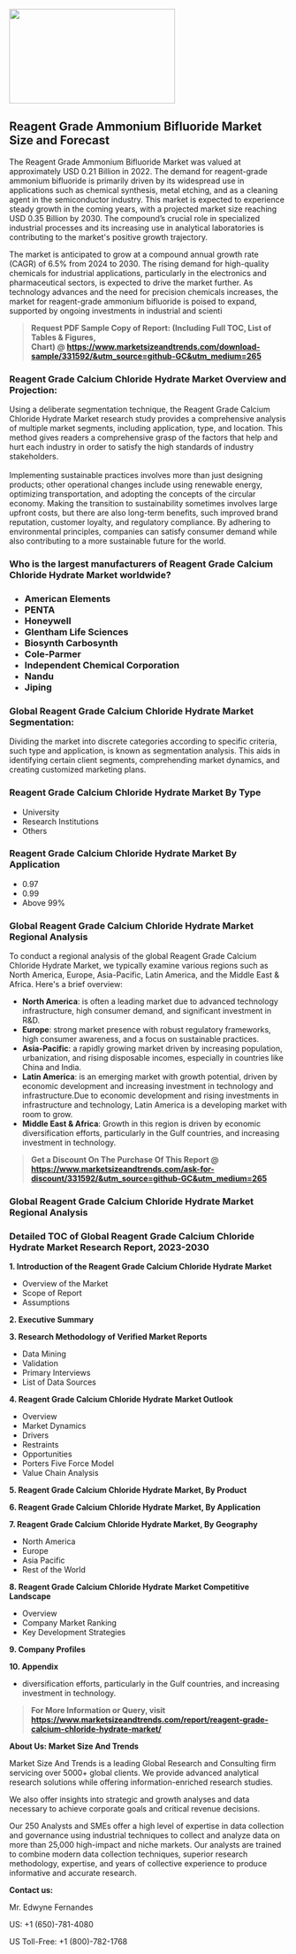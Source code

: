 <p><img class="alignnone size-medium wp-image-20088" src="https://ffe5etoiles.com/wp-content/uploads/2024/12/MST1-300x171.png" alt="" width="300" height="171" /></p><h2>Reagent Grade Ammonium Bifluoride Market Size and Forecast</h2><p>The Reagent Grade Ammonium Bifluoride Market was valued at approximately USD 0.21 Billion in 2022. The demand for reagent-grade ammonium bifluoride is primarily driven by its widespread use in applications such as chemical synthesis, metal etching, and as a cleaning agent in the semiconductor industry. This market is expected to experience steady growth in the coming years, with a projected market size reaching USD 0.35 Billion by 2030. The compound’s crucial role in specialized industrial processes and its increasing use in analytical laboratories is contributing to the market's positive growth trajectory.</p><p>The market is anticipated to grow at a compound annual growth rate (CAGR) of 6.5% from 2024 to 2030. The rising demand for high-quality chemicals for industrial applications, particularly in the electronics and pharmaceutical sectors, is expected to drive the market further. As technology advances and the need for precision chemicals increases, the market for reagent-grade ammonium bifluoride is poised to expand, supported by ongoing investments in industrial and scienti</p><blockquote id="" class=""><strong>Request PDF Sample Copy of Report: (Including Full TOC, List of Tables &amp; Figures, Chart)&nbsp;@&nbsp;<strong><a href="https://www.marketsizeandtrends.com/download-sample/331592/&utm_source=github-GC&utm_medium=265" target="_blank">https://www.marketsizeandtrends.com/download-sample/331592/&utm_source=github-GC&utm_medium=265</a></strong></strong></blockquote><h3 id="" class="">Reagent Grade Calcium Chloride Hydrate Market&nbsp;Overview and Projection:</h3><p id="" class="">Using a deliberate segmentation technique, the Reagent Grade Calcium Chloride Hydrate Market research study provides a comprehensive analysis of multiple market segments, including application, type, and location. This method gives readers a comprehensive grasp of the factors that help and hurt each industry in order to satisfy the high standards of industry stakeholders. <br /> <br />Implementing sustainable practices involves more than just designing products; other operational changes include using renewable energy, optimizing transportation, and adopting the concepts of the circular economy. Making the transition to sustainability sometimes involves large upfront costs, but there are also long-term benefits, such improved brand reputation, customer loyalty, and regulatory compliance. By adhering to environmental principles, companies can satisfy consumer demand while also contributing to a more sustainable future for the world.</p><h3 id="" class="">Who is the largest manufacturers of&nbsp;Reagent Grade Calcium Chloride Hydrate Market worldwide?</h3><h3 class=""><p><ul><li>American Elements </li><li> PENTA </li><li> Honeywell </li><li> Glentham Life Sciences </li><li> Biosynth Carbosynth </li><li> Cole-Parmer </li><li> Independent Chemical Corporation </li><li> Nandu </li><li> Jiping</li></ul></p></h3><h3 id="" class="">Global&nbsp;Reagent Grade Calcium Chloride Hydrate Market Segmentation:</h3><p id="" class="">Dividing the market into discrete categories according to specific criteria, such type and application, is known as segmentation analysis. This aids in identifying certain client segments, comprehending market dynamics, and creating customized marketing plans.</p><h3 id="" class="">Reagent Grade Calcium Chloride Hydrate Market&nbsp;By Type</h3><p><p><ul><li>University</li><li> Research Institutions</li><li> Others</p></li></ul></p></p><h3 id="" class="">Reagent Grade Calcium Chloride Hydrate Market&nbsp;By Application</h3><p class=""><p><ul><li>0.97</li><li> 0.99</li><li> Above 99%</li></ul></p></p><h3 id="" class="">Global Reagent Grade Calcium Chloride Hydrate Market Regional Analysis</h3><p id="" class="">To conduct a regional analysis of the global Reagent Grade Calcium Chloride Hydrate Market, we typically examine various regions such as North America, Europe, Asia-Pacific, Latin America, and the Middle East &amp; Africa. Here's a brief overview:</p><ul><li><strong>North America</strong>: is often a leading market due to advanced technology infrastructure, high consumer demand, and significant investment in R&amp;D.</li><li><strong>Europe</strong>: strong market presence with robust regulatory frameworks, high consumer awareness, and a focus on sustainable practices.</li><li><strong>Asia-Pacific</strong>: a rapidly growing market driven by increasing population, urbanization, and rising disposable incomes, especially in countries like China and India.</li><li><strong>Latin America</strong>: is an emerging market with growth potential, driven by economic development and increasing investment in technology and infrastructure.Due to economic development and rising investments in infrastructure and technology, Latin America is a developing market with room to grow.</li><li><strong>Middle East &amp; Africa</strong>: Growth in this region is driven by economic diversification efforts, particularly in the Gulf countries, and increasing investment in technology.</li></ul><blockquote id="" class=""><strong>Get a Discount On The Purchase Of This Report @ <strong><a href="https://www.marketsizeandtrends.com/ask-for-discount/331592/&utm_source=github-GC&utm_medium=265" target="_blank">https://www.marketsizeandtrends.com/ask-for-discount/331592/&utm_source=github-GC&utm_medium=265</a></strong></strong></blockquote><h3 id="" class="">Global Reagent Grade Calcium Chloride Hydrate Market Regional Analysis</h3><h3 id="" class="">Detailed TOC of Global Reagent Grade Calcium Chloride Hydrate Market Research Report, 2023-2030</h3><p id="" class=""><strong>1. Introduction of the Reagent Grade Calcium Chloride Hydrate Market</strong></p><ul><li>Overview of the Market</li><li>Scope of Report</li><li>Assumptions</li></ul><p id="" class=""><strong>2. Executive Summary</strong></p><p id="" class=""><strong>3. Research Methodology of Verified Market Reports</strong></p><ul><li>Data Mining</li><li>Validation</li><li>Primary Interviews</li><li>List of Data Sources</li></ul><p id="" class=""><strong>4. Reagent Grade Calcium Chloride Hydrate Market Outlook</strong></p><ul><li>Overview</li><li>Market Dynamics</li><li>Drivers</li><li>Restraints</li><li>Opportunities</li><li>Porters Five Force Model</li><li>Value Chain Analysis</li></ul><p id="" class=""><strong>5. Reagent Grade Calcium Chloride Hydrate Market, By Product</strong></p><p id="" class=""><strong>6. Reagent Grade Calcium Chloride Hydrate Market, By Application</strong></p><p id="" class=""><strong>7. Reagent Grade Calcium Chloride Hydrate Market, By Geography</strong></p><ul><li>North America</li><li>Europe</li><li>Asia Pacific</li><li>Rest of the World</li></ul><p id="" class=""><strong>8. Reagent Grade Calcium Chloride Hydrate Market Competitive Landscape</strong></p><ul><li>Overview</li><li>Company Market Ranking</li><li>Key Development Strategies</li></ul><p id="" class=""><strong>9. Company Profiles</strong></p><p id="" class=""><strong>10. Appendix</strong></p><ul><li>diversification efforts, particularly in the Gulf countries, and increasing investment in technology.</li></ul><blockquote id="" class=""><strong>For More Information or Query, visit <strong><strong><a href="https://www.marketsizeandtrends.com/report/reagent-grade-calcium-chloride-hydrate-market/" target="_blank">https://www.marketsizeandtrends.com/report/reagent-grade-calcium-chloride-hydrate-market/</a></strong></strong></strong></blockquote><p id="" class=""><strong>About Us: Market Size And Trends</strong></p><p id="" class="">Market Size And Trends is a leading Global Research and Consulting firm servicing over 5000+ global clients. We provide advanced analytical research solutions while offering information-enriched research studies.</p><p id="" class="">We also offer insights into strategic and growth analyses and data necessary to achieve corporate goals and critical revenue decisions.</p><p id="" class="">Our 250 Analysts and SMEs offer a high level of expertise in data collection and governance using industrial techniques to collect and analyze data on more than 25,000 high-impact and niche markets. Our analysts are trained to combine modern data collection techniques, superior research methodology, expertise, and years of collective experience to produce informative and accurate research.</p><p id="" class=""><strong>Contact us:</strong></p><p id="" class="">Mr. Edwyne Fernandes</p><p id="" class="">US: +1 (650)-781-4080</p><p id="" class="">US Toll-Free: +1 (800)-782-1768</p>
